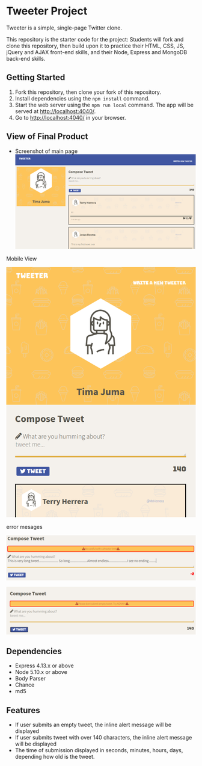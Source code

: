 # Tweeter Project

Tweeter is a simple, single-page Twitter clone.

This repository is the starter code for the project: Students will fork and clone this repository, then build upon it to practice their HTML, CSS, JS, jQuery and AJAX front-end skills, and their Node, Express and MongoDB back-end skills.

## Getting Started

1. Fork this repository, then clone your fork of this repository.
2. Install dependencies using the `npm install` command.
3. Start the web server using the `npm run local` command. The app will be served at <http://localhost:4040/>.
4. Go to <http://localhost:4040/> in your browser.

## View of Final Product

- Screenshot of main page
!["Main of - Desktop version"](public/images/desktop_view.png)

Mobile View

!["Modile View"](public/images/mobile_view.png)

error mesages


!["page does nnot exist"](public/images/overlimit.png)

!["page does nnot exist"](public/images/empty_tweet.png)


## Dependencies

- Express 4.13.x or above
- Node 5.10.x or above
- Body Parser
- Chance
- md5

 ## Features

 - If user submits an empty tweet, the inline alert message will be displayed
 - If user submits tweet with over 140 characters, the inline alert message will be displayed
 - The time of submission displayed in seconds, minutes, hours, days, depending how old is the tweet.
